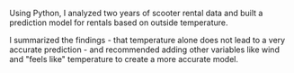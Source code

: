 Using Python, I analyzed two years of scooter rental data and built a prediction model for rentals based on outside temperature.

I summarized the findings - that temperature alone does not lead to a very accurate prediction - and recommended adding other variables like wind and "feels like" temperature to create a more accurate model.
